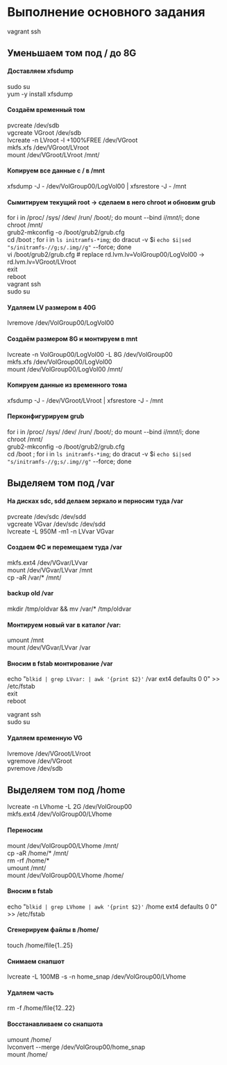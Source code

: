 # Выполнение основного задания
vagrant ssh  

## Уменьшаем том под / до 8G

#### Доставляем xfsdump
sudo su  
yum -y install xfsdump  
#### Создаём временный том
pvcreate /dev/sdb  
vgcreate VGroot /dev/sdb  
lvcreate -n LVroot -l +100%FREE /dev/VGroot  
mkfs.xfs /dev/VGroot/LVroot  
mount /dev/VGroot/LVroot /mnt/  
#### Копируем все данные с / в /mnt
xfsdump -J - /dev/VolGroup00/LogVol00 | xfsrestore -J - /mnt  
#### Сымитируем текущий root -> сделаем в него chroot и обновим grub
for i in /proc/ /sys/ /dev/ /run/ /boot/; do mount --bind $i /mnt/$i; done  
chroot /mnt/  
grub2-mkconfig -o /boot/grub2/grub.cfg  
cd /boot ; for i in `ls initramfs-*img`; do dracut -v $i `echo $i|sed "s/initramfs-//g;s/.img//g"` --force; done  
vi /boot/grub2/grub.cfg # replace rd.lvm.lv=VolGroup00/LogVol00 -> rd.lvm.lv=VGroot/LVroot  
exit  
reboot  
vagrant ssh  
sudo su  
#### Удаляем LV размером в 40G
lvremove /dev/VolGroup00/LogVol00  
#### Создаём размером 8G и монтируем в mnt
lvcreate -n VolGroup00/LogVol00 -L 8G /dev/VolGroup00  
mkfs.xfs /dev/VolGroup00/LogVol00  
mount /dev/VolGroup00/LogVol00 /mnt/  
#### Копируем данные из временного тома
xfsdump -J - /dev/VGroot/LVroot | xfsrestore -J - /mnt  
#### Перконфигурируем grub
for i in /proc/ /sys/ /dev/ /run/ /boot/; do mount --bind $i /mnt/$i; done  
chroot /mnt/  
grub2-mkconfig -o /boot/grub2/grub.cfg  
cd /boot ; for i in `ls initramfs-*img`; do dracut -v $i `echo $i|sed "s/initramfs-//g;s/.img//g"` --force; done  

## Выделяем том под /var
#### На дисках sdc, sdd делаем зеркало и перносим туда /var
pvcreate /dev/sdc /dev/sdd  
vgcreate VGvar /dev/sdc /dev/sdd  
lvcreate -L 950M -m1 -n LVvar VGvar  
#### Создаем ФС и перемещаем туда /var
mkfs.ext4 /dev/VGvar/LVvar  
mount /dev/VGvar/LVvar /mnt  
cp -aR /var/* /mnt/  
#### backup old /var
mkdir /tmp/oldvar && mv /var/* /tmp/oldvar  
#### Монтируем новый var в каталог /var:
umount /mnt  
mount /dev/VGvar/LVvar /var  
#### Вносим в fstab монтирование /var
echo "`blkid | grep LVvar: | awk '{print $2}'` /var ext4 defaults 0 0" >> /etc/fstab  
exit  
reboot  

vagrant ssh  
sudo su  
#### Удаляем временную VG
lvremove /dev/VGroot/LVroot  
vgremove /dev/VGroot  
pvremove /dev/sdb  

## Выделяем том под /home
lvcreate -n LVhome -L 2G /dev/VolGroup00  
mkfs.ext4 /dev/VolGroup00/LVhome  
#### Переносим
mount /dev/VolGroup00/LVhome /mnt/  
cp -aR /home/* /mnt/  
rm -rf /home/*  
umount /mnt/  
mount /dev/VolGroup00/LVhome /home/  
#### Вносим в fstab
echo "`blkid | grep LVhome | awk '{print $2}'` /home ext4 defaults 0 0" >> /etc/fstab  
#### Сгенерируем файлы в /home/
touch /home/file{1..25}  
#### Снимаем снапшот
lvcreate -L 100MB -s -n home_snap /dev/VolGroup00/LVhome  
#### Удаляем часть
rm -f /home/file{12..22}  
#### Восстанавливаем со снапшота
umount /home/  
lvconvert --merge /dev/VolGroup00/home_snap  
mount /home/  

